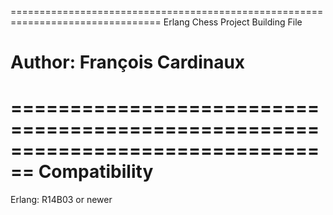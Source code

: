 ================================================================================
Erlang Chess Project Building File

Author: François Cardinaux
================================================================================

================================================================================
Compatibility
================================================================================

Erlang:         R14B03 or newer


